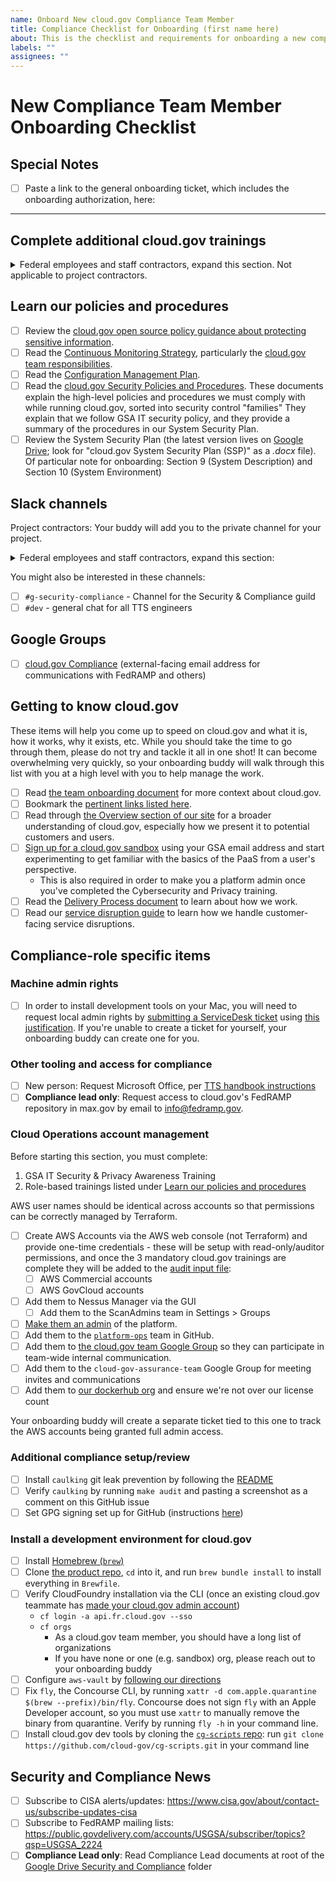 ```yaml
---
name: Onboard New cloud.gov Compliance Team Member
title: Compliance Checklist for Onboarding (first name here)
about: This is the checklist and requirements for onboarding a new compliance team member to the cloud.gov team
labels: ""
assignees: ""
---
```


# New Compliance Team Member Onboarding Checklist

## Special Notes

- [ ] Paste a link to the general onboarding ticket, which includes the onboarding authorization, here:

---

## Complete additional cloud.gov trainings

<details>
  <summary>
    Federal employees and staff contractors, expand this section. Not applicable to project contractors.
  </summary>

Compliance staff who are federal employees or staff contractors have a Contingency Plan role and may participate in Incident Response, so they must complete the CP and IR trainings. Project contractors do not need to complete these trainings. Check one of the following:

- [ ] Coordinate with your onboarding buddy to schedule Contingency Planning training within 60 days. (and annually after that). This will cover the following document, which you should also review before or after training:
  - [ ] Read the [Contingency Plan](https://github.com/cloud-gov/internal-docs/blob/main/docs/resources/Plans-and-Procedures/contingency-plan.md).
- [ ] Coordinate with your onboarding buddy to schedule [Incident Response Training](https://docs.google.com/presentation/d/1AZjQE8zBzMRWZIFUuJPkJLted1ykGtALrLPoPRx5Vls/edit#slide=id.p) within 60 days of joining the team (and annually after that). This will cover the following document, which you should also review before or after training:
  - [ ] Read the [Incident Response Guide](https://github.com/cloud-gov/internal-docs/blob/main/docs/resources/Plans-and-Procedures/security-ir.md/).

</details>

## Learn our policies and procedures

- [ ] Review the [cloud.gov open source policy guidance about protecting sensitive information](https://github.com/18F/open-source-policy/blob/master/practice.md#protecting-sensitive-information).
- [ ] Read the [Continuous Monitoring Strategy](https://github.com/cloud-gov/internal-docs/blob/main/docs/resources/Plans-and-Procedures/continuous-monitoring.md), particularly the [cloud.gov team responsibilities](https://github.com/cloud-gov/internal-docs/blob/main/docs/resources/Plans-and-Procedures/continuous-monitoring.md#cloud-gov-team).
- [ ] Read the [Configuration Management Plan](https://github.com/cloud-gov/internal-docs/blob/main/docs/resources/Plans-and-Procedures/continuous-monitoring.md).
- [ ] Read the [cloud.gov Security Policies and Procedures](https://github.com/cloud-gov/cg-compliance-docs). These documents explain the high-level policies and procedures we must comply with while running cloud.gov, sorted into security control "families" They explain that we follow GSA IT security policy, and they provide a summary of the procedures in our System Security Plan.
- [ ] Review the System Security Plan (the latest version lives on [Google Drive](https://drive.google.com/drive/folders/1K90aAi_-YYyXTbrqQUCmmfLx25AQL_3i); look for "cloud.gov System Security Plan (SSP)" as a _.docx_ file). Of particular note for onboarding: Section 9 (System Description) and Section 10 (System Environment)

## Slack channels

Project contractors: Your buddy will add you to the private channel for your project.

<details>
  <summary>
    Federal employees and staff contractors, expand this section:
  </summary>

Your onboarding buddy will add you to these Slack channels:

- [ ] `#cg-aws-security` - private channel where bots post security notices
- [ ] `#cg-billing` - private business development channel (if applicable)
- [ ] `#cg-incidents` - private channel for incident response
- [ ] `#cg-ops-banter` - private channel for operations/engineering banter
- [ ] `#cg-priv-compliance` - private channel for security and compliance discussions

</details>

You might also be interested in these channels:

- [ ] `#g-security-compliance` - Channel for the Security & Compliance guild
- [ ] `#dev` - general chat for all TTS engineers

## Google Groups

- [ ] [cloud.gov Compliance](https://groups.google.com/a/gsa.gov/g/cloud-gov-compliance/members) (external-facing email address for communications with FedRAMP and others)

## Getting to know cloud.gov

These items will help you come up to speed on cloud.gov and what it is, how it works, why it exists, etc. While you
should take the time to go through them, please do not try and tackle it all in one shot! It can become overwhelming
very quickly, so your onboarding buddy will walk through this list with you at a high level with you to help manage the work.

- [ ] Read [the team onboarding document](https://github.com/cloud-gov/product/blob/main/Onboarding.md) for more context about cloud.gov.
- [ ] Bookmark the [pertinent links listed here](https://github.com/cloud-gov/product/blob/main/PertinentLinks.md).
- [ ] Read through [the Overview section of our site](https://cloud.gov/docs/overview/what-is-cloudgov/) for a broader understanding of cloud.gov, especially how we present it to potential customers and users.
- [ ] [Sign up for a cloud.gov sandbox](https://cloud.gov/sign-up/#get-trial-access-and-a-free-sandbox-space) using your GSA email address and start experimenting to get familiar with the basics of the PaaS from a user's perspective.
  - This is also required in order to make you a platform admin once you've completed the Cybersecurity and Privacy training.
- [ ] Read the [Delivery Process document](https://github.com/cloud-gov/product/blob/main/StoryLifecycle.md) to learn about how we work.
- [ ] Read our [service disruption guide](https://github.com/cloud-gov/internal-docs/blob/main/docs/resources/Plans-and-Procedures/service-disruption-guide.md) to learn how we handle customer-facing service disruptions.

## Compliance-role specific items

### Machine admin rights

- [ ] In order to install development tools on your Mac, you will need to request local admin rights by [submitting a ServiceDesk ticket](https://docs.google.com/document/d/1xepZsh83lxPDykrb1NXoeHxj8m78qsdW-9KqzO_CHOQ/edit) using [this justification](https://docs.google.com/document/d/1YGid3pTji5W_M9RuF1GDf614BVkLIRDmSrt1tDbej-o/edit). If you're unable to create a ticket for yourself, your onboarding buddy can create one for you.

### Other tooling and access for compliance

- [ ] New person: Request Microsoft Office, per [TTS handbook instructions](https://handbook.tts.gsa.gov/tools/office/)
- [ ] **Compliance lead only**: Request access to cloud.gov's FedRAMP repository in max.gov by email to <info@fedramp.gov>.

### Cloud Operations account management

Before starting this section, you must complete:

1. GSA IT Security & Privacy Awareness Training
1. Role-based trainings listed under [Learn our policies and procedures](#learn-our-policies-and-procedures)

AWS user names should be identical across accounts so that permissions can be correctly managed by Terraform.

- [ ] Create AWS Accounts via the AWS web console (not Terraform) and provide one-time credentials - these will be setup with read-only/auditor permissions, and once the 3 mandatory cloud.gov trainings are complete they will be added to the [audit input file](https://github.com/cloud-gov/cg-compliance/blob/master/audit/inputs.yml):
  - [ ] AWS Commercial accounts
  - [ ] AWS GovCloud accounts
- [ ] Add them to Nessus Manager via the GUI
  - [ ] Add them to the ScanAdmins team in Settings > Groups
- [ ] [Make them an admin](https://cloud.gov/docs/ops/managing-users/#managing-admins) of the platform.
- [ ] Add them to the [`platform-ops`](https://github.com/orgs/cloud-gov/teams/platform-ops) team in GitHub.
- [ ] Add them to [the cloud.gov team Google Group](https://groups.google.com/a/gsa.gov/forum/?hl=en#!forum/cloud-gov) so they can participate in team-wide internal communication.
- [ ] Add them to the `cloud-gov-assurance-team` Google Group for meeting invites and communications
- [ ] Add them to [our dockerhub org](https://hub.docker.com/orgs/cloudgov) and ensure we're not over our license count

Your onboarding buddy will create a separate ticket tied to this one to track the AWS accounts being granted full admin access.

### Additional compliance setup/review

- [ ] Install `caulking` git leak prevention by following the [README](https://github.com/cloud-gov/caulking/blob/main/README.md)
- [ ] Verify `caulking` by running `make audit` and pasting a screenshot as a comment on this GitHub issue
- [ ] Set GPG signing set up for GitHub (instructions [here](https://docs.google.com/document/d/11UDxvfkhncyLEs-NUCniw2u54j4uQBqsR2SBiLYPUZc/edit))

### Install a development environment for cloud.gov

- [ ] Install [Homebrew (`brew`)](https://brew.sh/)
- [ ] Clone [the product repo](https://github.com/cloud-gov/product), `cd` into it, and run `brew bundle install` to install everything in `Brewfile`.
- [ ] Verify CloudFoundry installation via the CLI (once an existing cloud.gov teammate has [made your cloud.gov admin account](https://cloud.gov/docs/ops/managing-users/#creating-admins))
  - `cf login -a api.fr.cloud.gov --sso`
  - `cf orgs`
    - As a cloud.gov team member, you should have a long list of organizations
    - If you have none or one (e.g. sandbox) org, please reach out to your onboarding buddy
- [ ] Configure `aws-vault` by [following our directions](https://github.com/cloud-gov/aws-admin/blob/main/docs/user_access.md)
- [ ] Fix `fly`, the Concourse CLI, by running `xattr -d com.apple.quarantine $(brew --prefix)/bin/fly`. Concourse does not sign `fly` with an Apple Developer account, so you must use `xattr` to manually remove the binary from quarantine. Verify by running `fly -h` in your command line.
- [ ] Install cloud.gov dev tools by cloning the [`cg-scripts` repo](https://github.com/cloud-gov/cg-scripts/): run `git clone https://github.com/cloud-gov/cg-scripts.git` in your command line

## Security and Compliance News

- [ ] Subscribe to CISA alerts/updates: <https://www.cisa.gov/about/contact-us/subscribe-updates-cisa>
- [ ] Subscribe to FedRAMP mailing lists: <https://public.govdelivery.com/accounts/USGSA/subscriber/topics?qsp=USGSA_2224>
- [ ] **Compliance Lead only**: Read Compliance Lead documents at root of the [Google Drive Security and Compliance](https://drive.google.com/drive/u/0/folders/1_vAXZsdVFYssR1DRCaavBCoDE_uxQCI5) folder
